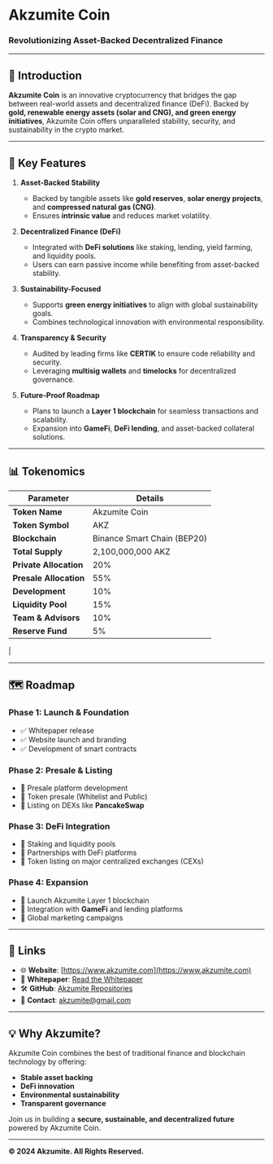 # **Akzumite Coin**  
### Revolutionizing Asset-Backed Decentralized Finance  

---

## **🚀 Introduction**  
**Akzumite Coin** is an innovative cryptocurrency that bridges the gap between real-world assets and decentralized finance (DeFi). Backed by **gold, renewable energy assets (solar and CNG), and green energy initiatives**, Akzumite Coin offers unparalleled stability, security, and sustainability in the crypto market.

---

## **🌟 Key Features**  

1. **Asset-Backed Stability**  
   - Backed by tangible assets like **gold reserves**, **solar energy projects**, and **compressed natural gas (CNG)**.  
   - Ensures **intrinsic value** and reduces market volatility.  

2. **Decentralized Finance (DeFi)**  
   - Integrated with **DeFi solutions** like staking, lending, yield farming, and liquidity pools.  
   - Users can earn passive income while benefiting from asset-backed stability.  

3. **Sustainability-Focused**  
   - Supports **green energy initiatives** to align with global sustainability goals.  
   - Combines technological innovation with environmental responsibility.  

4. **Transparency & Security**  
   - Audited by leading firms like **CERTIK** to ensure code reliability and security.  
   - Leveraging **multisig wallets** and **timelocks** for decentralized governance.  

5. **Future-Proof Roadmap**  
   - Plans to launch a **Layer 1 blockchain** for seamless transactions and scalability.  
   - Expansion into **GameFi**, **DeFi lending**, and asset-backed collateral solutions.

---

## **📊 Tokenomics**  

| **Parameter**         | **Details**                          |  
|------------------------|--------------------------------------|  
| **Token Name**         | Akzumite Coin                       |  
| **Token Symbol**       | AKZ                                 |  
| **Blockchain**         | Binance Smart Chain (BEP20)         |  
| **Total Supply**       | 2,100,000,000 AKZ                   |
| **Private Allocation** | 20%                                 | 
| **Presale Allocation** | 55%                                 |  
| **Development**        | 10%                                 |  
| **Liquidity Pool**     | 15%                                 |  
| **Team & Advisors**    | 10%                                 |  
| **Reserve Fund**       | 5%                                 |  
|

---

## **🗺️ Roadmap**  

### **Phase 1: Launch & Foundation**  
- ✅ Whitepaper release  
- ✅ Website launch and branding  
- ✅ Development of smart contracts  

### **Phase 2: Presale & Listing**  
- 🚧 Presale platform development  
- 🚧 Token presale (Whitelist and Public)  
- 🚧 Listing on DEXs like **PancakeSwap**  

### **Phase 3: DeFi Integration**  
- 🚧 Staking and liquidity pools  
- 🚧 Partnerships with DeFi platforms  
- 🚧 Token listing on major centralized exchanges (CEXs)  

### **Phase 4: Expansion**  
- 🚧 Launch Akzumite Layer 1 blockchain  
- 🚧 Integration with **GameFi** and lending platforms  
- 🚧 Global marketing campaigns  

---

## **🔗 Links**  

- 🌐 **Website**: [https://www.akzumite.com](https://www.akzumite.com)  
- 📄 **Whitepaper**: [Read the Whitepaper](https://akzumite.com/files/akzumite-whitepaper.pdf)  
- 🛠️ **GitHub**: [Akzumite Repositories](https://github.com/akzumite)  
- 📧 **Contact**: [akzumite@gmail.com](info@akzumite.com)  

---

## **💡 Why Akzumite?**  
Akzumite Coin combines the best of traditional finance and blockchain technology by offering:  
- **Stable asset backing**  
- **DeFi innovation**  
- **Environmental sustainability**  
- **Transparent governance**  

Join us in building a **secure, sustainable, and decentralized future** powered by Akzumite Coin.  

---

**© 2024 Akzumite. All Rights Reserved.**  

